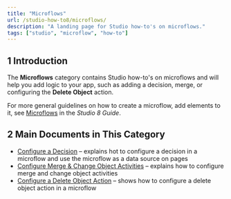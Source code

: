 ```yaml
---
title: "Microflows"
url: /studio-how-to8/microflows/
description: "A landing page for Studio how-to's on microflows."
tags: ["studio", "microflow", "how-to"]
---
```


## 1 Introduction 

The **Microflows** category contains Studio how-to's on microflows and will help you add logic to your app, such as adding a decision, merge, or configuring the **Delete Object** action. 

For more general guidelines on how to create a microflow, add elements to it, see [Microflows](/studio8/microflows/) in the *Studio 8 Guide*.

## 2 Main Documents in This Category

* [Configure a Decision](/studio-how-to8/microflows-how-to-configure-decision/) – explains hot to configure a decision in a microflow and use the microflow as a data source on pages
* [Configure Merge & Change Object Activities](/studio-how-to8/microflows-how-to-merge-and-change-object/) – explains how to configure merge and change object activities
* [Configure a Delete Object Action](/studio-how-to8/microflows-how-to-configure-delete-object/) – shows how to configure a delete object action in a microflow

